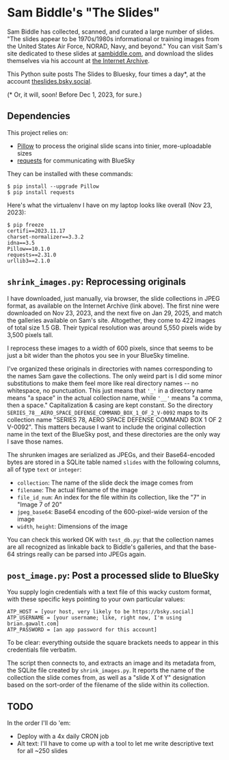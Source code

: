 # Sam Biddle's "The Slides"

Sam Biddle has collected, scanned, and curated a large number of slides.
"The slides appear to be 1970s/1980s informational or training images from the
United States Air Force, NORAD, Navy, and beyond." You can visit Sam's site
dedicated to these slides at
[sambiddle.com](https://www.sambiddle.com/35mm-scans), and download the slides
themselves via his account at
[the Internet Archive](https://archive.org/details/@sambiddle).

This Python suite posts The Slides to Bluesky, four times a day*, at the account
[theslides.bsky.social](https://bsky.app/profile/theslides.bsky.social).

(* Or, it will, soon! Before Dec 1, 2023, for sure.)

## Dependencies

This project relies on:

*  [Pillow](https://pillow.readthedocs.io/) to process the original slide scans
   into tinier, more-uploadable sizes
*  [requests](https://pypi.org/project/requests/) for communicating with BlueSky

They can be installed with these commands:

```
$ pip install --upgrade Pillow
$ pip install requests
```

Here's what the virtualenv I have on my laptop looks like overall
(Nov 23, 2023):

```
$ pip freeze
certifi==2023.11.17
charset-normalizer==3.3.2
idna==3.5
Pillow==10.1.0
requests==2.31.0
urllib3==2.1.0
```

## `shrink_images.py`: Reprocessing originals

I have downloaded, just manually, via browser, the slide collections in JPEG
format, as available on the Internet Archive (link above). The first nine were
downloaded on Nov 23, 2023, and the next five on Jan 29, 2025, and match the
galleries available on Sam's site.  Altogether, they come to 422 images of total
size 1.5 GB.  Their typical resolution was around 5,550 pixels wide by 3,500
pixels tall.

I reprocess these images to a width of 600 pixels, since that seems to be
just a bit wider than the photos you see in your BlueSky timeline.

I've organized these originals in directories with names corresponding to the
names Sam gave the collections.  The only weird part is I did some minor
substitutions to make them feel more like real directory names -- no whitespace,
no punctuation.  This just means that `'_'` in a directory name means "a space"
in the actual collection name, while `'__'` means "a comma, then a space."
Capitalization & casing are kept constant. So the directory
`SERIES_78__AERO_SPACE_DEFENSE_COMMAND_BOX_1_OF_2_V-0092` maps to its collection
name "SERIES 78, AERO SPACE DEFENSE COMMAND BOX 1 OF 2 V-0092".  This matters
because I want to include the original collection name in the text of the
BlueSky post, and these directories are the only way I save those names.

The shrunken images are serialized as JPEGs, and their Base64-encoded bytes
are stored in a SQLite table named `slides` with the following columns,
all of type `text` or `integer`:

*  `collection`: The name of the slide deck the image comes from
*  `filename`: The actual filename of the image
*  `file_id_num`: An index for the file within its collection, like the "7" in
    "Image 7 of 20"
*  `jpeg_base64`: Base64 encoding of the 600-pixel-wide version of the image
*  `width`, `height`: Dimensions of the image

You can check this worked OK with `test_db.py`: that the collection names are
all recognized as linkable back to Biddle's galleries, and that the base-64
strings really can be parsed into JPEGs again.

## `post_image.py`: Post a processed slide to BlueSky

You supply login credentials with a text file of this wacky custom format, with
these specific keys pointing to your own particular values:

```
ATP_HOST = [your host, very likely to be https://bsky.social]
ATP_USERNAME = [your username; like, right now, I'm using brian.gawalt.com]
ATP_PASSWORD = [an app password for this account]
```

To be clear: everything outside the square brackets needs to appear in this
credentials file verbatim.

The script then connects to, and extracts an image and its metadata from, the
SQLite file created by `shrink_images.py`. It reports the name of the collection
the slide comes from, as well as a "slide X of Y" designation based on the
sort-order of the filename of the slide within its collection.

## TODO

In the order I'll do 'em:

*  Deploy with a 4x daily CRON job
*  Alt text: I'll have to come up with a tool to let me write descriptive text
   for all ~250 slides